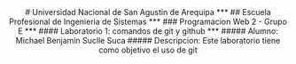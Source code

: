 <div align="center">
  # Universidad Nacional de San Agustin de Arequipa
  ***
  ## Escuela Profesional de Ingenieria de Sistemas
  ***
  ### Programacion Web 2 - Grupo E
  ***
  #### Laboratorio 1: comandos de git y github
  ***
  ##### Alumno: Michael Benjamin Suclle Suca
  ##### Descripcion: Este laboratorio tiene como objetivo el uso de git  
</div>
